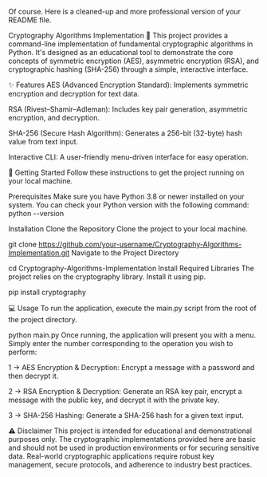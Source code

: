 Of course. Here is a cleaned-up and more professional version of your README file.

Cryptography Algorithms Implementation 🔐
This project provides a command-line implementation of fundamental cryptographic algorithms in Python. It's designed as an educational tool to demonstrate the core concepts of symmetric encryption (AES), asymmetric encryption (RSA), and cryptographic hashing (SHA-256) through a simple, interactive interface.

✨ Features
AES (Advanced Encryption Standard): Implements symmetric encryption and decryption for text data.

RSA (Rivest–Shamir–Adleman): Includes key pair generation, asymmetric encryption, and decryption.

SHA-256 (Secure Hash Algorithm): Generates a 256-bit (32-byte) hash value from text input.

Interactive CLI: A user-friendly menu-driven interface for easy operation.

🚀 Getting Started
Follow these instructions to get the project running on your local machine.

Prerequisites
Make sure you have Python 3.8 or newer installed on your system. You can check your Python version with the following command:
python --version

Installation
Clone the Repository
Clone the project to your local machine.

git clone https://github.com/your-username/Cryptography-Algorithms-Implementation.git
Navigate to the Project Directory


cd Cryptography-Algorithms-Implementation
Install Required Libraries
The project relies on the cryptography library. Install it using pip.

pip install cryptography

💻 Usage
To run the application, execute the main.py script from the root of the project directory.

python main.py
Once running, the application will present you with a menu. Simply enter the number corresponding to the operation you wish to perform:

1 → AES Encryption & Decryption: Encrypt a message with a password and then decrypt it.

2 → RSA Encryption & Decryption: Generate an RSA key pair, encrypt a message with the public key, and decrypt it with the private key.

3 → SHA-256 Hashing: Generate a SHA-256 hash for a given text input.

⚠️ Disclaimer
This project is intended for educational and demonstrational purposes only. The cryptographic implementations provided here are basic and should not be used in production environments or for securing sensitive data. Real-world cryptographic applications require robust key management, secure protocols, and adherence to industry best practices.
